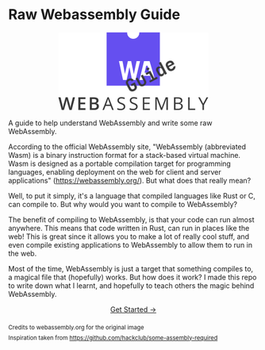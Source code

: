 # Raw Webassembly Guide

<p align="center">
  <img src="/webassembly.png">
</p>

A guide to help understand WebAssembly and write some raw WebAssembly.

According to the official WebAssembly site, "WebAssembly (abbreviated Wasm) is a binary instruction format for a stack-based virtual machine. Wasm is designed as a portable compilation target for programming languages, enabling deployment on the web for client and server applications" (https://webassembly.org/). But what does that really mean?

Well, to put it simply, it's a language that compiled languages like Rust or C, can compile to. But why would you want to compile to WebAssembly?

The benefit of compiling to WebAssembly, is that your code can run almost anywhere. This means that code written in Rust, can run in places like the web! This is great since it allows you to make a lot of really cool stuff, and even compile existing applications to WebAssembly to allow them to run in the web.

Most of the time, WebAssembly is just a target that something compiles to, a magical file that (hopefully) works. But how does it work? I made this repo to write down what I learnt, and hopefully to teach others the magic behind WebAssembly.

<p align="center">
  <a href="/guide/table-of-contents.md">
    Get Started →
  </a>
</p>

<sub>Credits to webassembly.org for the original image</sub>  
<sub>Inspiration taken from https://github.com/hackclub/some-assembly-required</sub>
